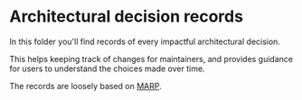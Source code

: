 # Architectural decision records

In this folder you'll find records of every impactful architectural decision.

This helps keeping track of changes for maintainers, and provides guidance for
users to understand the choices made over time.

The records are loosely based on
[MARP](https://www.ozimmer.ch/practices/2022/11/22/MADRTemplatePrimer.html).
